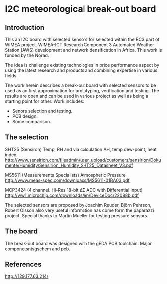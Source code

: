 
I2C meteorological break-out board
==================================

Introduction
------------
This an I2C board with selected sensors for selected within the RC3 part
of WIMEA project. WIMEA-ICT Research Component 3 Automated Weather Station 
(AWS) development and network densification in Africa. This work is funded
by the Norad. 

The idea is challenge existing technologies in price performance aspect
by using the latest research and products and combining expertise in
various fields.

The work herein describes a break-out board with selected sensors to be
used as an first approximation for prototyping, verification and testing.
The results are open and can be used in various project as well as being 
a starting point for other. Work includes:

* Senors selection and testing.
* PCB design.
* Some comparison.

The selection
-------------

SHT25 (Sensiron)  Temp, RH and via calculation AH, temp dew-point, heat index.
http://www.sensirion.com/fileadmin/user_upload/customers/sensirion/Dokumente/Humidity/Sensirion_Humidity_SHT25_Datasheet_V3.pdf

MS5611 (Measurements Specialists) Atmospheric Pressure
http://www.meas-spec.com/downloads/MS5611-01BA03.pdf

MCP3424 (4 channel. Hi-Res 18-bit ΔΣ ADC with Differential Input)
http://ww1.microchip.com/downloads/en/DeviceDoc/22088b.pdf

The selected sensors are proposed by Joachim Reuder, Björn Pehrson, 
Robert Olsson also very useful information has come form the paparazzi
project. Special thanks to Martin Mueller for testing pressure sensors.


The board
---------
The break-out board was designed with the gEDA PCB toolchain. Major componetsntsgschem and pcb.



References
-----------
http://129.177.63.214/
